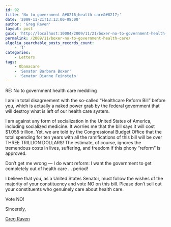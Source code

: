 ```yaml
---
id: 92
title: 'No to government &#8216;health care&#8217;'
date: '2009-11-21T13:13:00-08:00'
author: 'Greg Raven'
layout: post
guid: 'http://localhost:10004/2009/11/21/boxer-no-to-government-health-care/'
permalink: /2009/11/boxer-no-to-government-health-care/
algolia_searchable_posts_records_count:
    - '1'
categories:
    - Letters
tags:
    - Obamacare
    - 'Senator Barbara Boxer'
    - 'Senator Dianne Feinstein'
---
```


RE: No to government health care meddling  
  
I am in total disagreement with the so-called “Healthcare Reform Bill” before you, which is actually a naked power grab by the federal government that will destroy what is left of our health care system.

I am against any form of socialization in the United States of America, including socialized medicine. It worries me that the bill says it will cost $1.055 trillion. Yet, we are told by the Congressional Budget Office that the total spending for ten years with all the ramifications of this bill will be over THREE TRILLION DOLLARS! The estimate, of course, ignores the tremendous costs in lives, suffering, and freedom if this phony “reform” is approved.

Don’t get me wrong — I do want reform: I want the government to get completely out of health care … period!

I believe that you, as a United States Senator, must follow the wishes of the majority of your constituency and vote NO on this bill. Please don’t sell out your constituents who genuinely care about health care.

Vote NO!

Sincerely,

[Greg Raven](https://www.gregraven.org/)